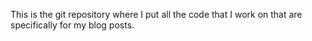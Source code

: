 This is the git repository where I put all the code that I work on that are specifically for my blog posts.